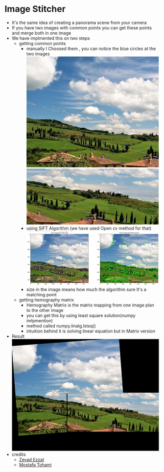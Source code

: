  # Image Stitcher
 

 - It's the same idea of creating a panorama scene from your camera 
 - If you have two images with common points you can get these points and merge both in one image 
 - We have implmented this on two steps 
	 - getting common points 
		 - manually I Choosed them , you can notice the blue circles at the two images![](images/first%20image.jpg) ![](images/second%20image.jpg)
		 - using SIFT Algorithm (we have used Open cv method for that)![](images/Keypoint%20detection.jpg)
		 - size in the image means how much the algorithm sure It's a matching point
	 - getting hemography matrix 
		 - Hemography Matrix is the matrix mapping from one image plan to  the other image
		 - you can get this by using least square solution(numpy imlpmention)
		 - method called numpy.linalg.lstsq()
		 - intuition behind it is solving linear equation but in Matrix version
 - Result ![](images/panorama.jpg)
 - credits
	- [Zeyad Ezzat](https://github.com/zeyad3ezzat)
	- [Mostafa Tohami](https://github.com/tohamybasha)
